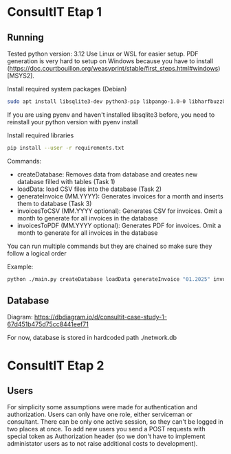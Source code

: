 # ConsultIT Etap 1

## Running
Tested python version: 3.12
Use Linux or WSL for easier setup. PDF generation is very hard to setup on Windows because you have to install (https://doc.courtbouillon.org/weasyprint/stable/first_steps.html#windows)[MSYS2].

Install required system packages (Debian)
```bash
sudo apt install libsqlite3-dev python3-pip libpango-1.0-0 libharfbuzz0b libpangoft2-1.0-0 libharfbuzz-subset0 python3
```

If you are using pyenv and haven't installed libsqlite3 before, you need to reinstall your python version with pyenv install

Install required libraries
```bash
pip install --user -r requirements.txt
```

Commands:
- createDatabase: Removes data from database and creates new database filled with tables (Task 1)
- loadData: load CSV files into the database (Task 2)
- generateInvoice (MM.YYYY): Generates invoices for a month and inserts them to database (Task 3)
- invoicesToCSV (MM.YYYY optional): Generates CSV for invoices. Omit a month to generate for all invoices in the database
- invoicesToPDF (MM.YYYY optional): Generates PDF for invoices. Omit a month to generate for all invoices in the database

You can run multiple commands but they are chained so make sure they follow a logical order

Example:
```bash
python ./main.py createDatabase loadData generateInvoice "01.2025" invoicesToCSV invoicesToPDF
```


## Database
Diagram: https://dbdiagram.io/d/consultit-case-study-1-67d451b475d75cc8441eef71

For now, database is stored in hardcoded path ./network.db

# ConsultIT Etap 2

## Users

For simplicity some assumptions were made for authentication and authorization.
Users can only have one role, either serviceman or consultant. There can be only one active session, so they can't be logged in two places at once.
To add new users you send a POST requests with special token as Authorization header (so we don't have to implement administator users as to not raise additional costs to development).